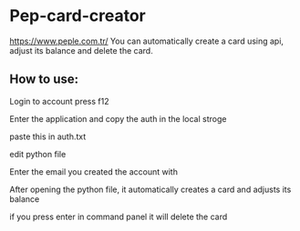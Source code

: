 # Pep-card-creator
https://www.peple.com.tr/  You can automatically create a card using api, adjust its balance and delete the card.

How to use:
-
Login to account 
press f12

Enter the application and copy the auth in the local stroge

paste this in auth.txt

edit python file

Enter the email you created the account with

After opening the python file, it automatically creates a card and adjusts its balance

if you press enter in command panel it will delete the card
